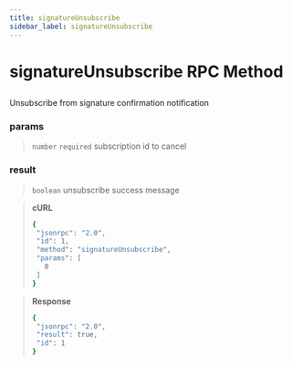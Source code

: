 ```yaml
---
title: signatureUnsubscribe
sidebar_label: signatureUnsubscribe
---
```

# signatureUnsubscribe RPC Method

## 

Unsubscribe from signature confirmation notification

### params

>`number` `required` subscription id to cancel

### result

>`boolean` unsubscribe success message

> **cURL**
> ```bash
>{
>  "jsonrpc": "2.0",
>  "id": 1,
>  "method": "signatureUnsubscribe",
>  "params": [
>    0
>  ]
>}
>```


> **Response**
> ```bash
>{
>  "jsonrpc": "2.0",
>  "result": true,
>  "id": 1
>}
>```
